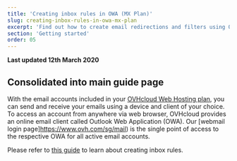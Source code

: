 ```yaml
---
title: 'Creating inbox rules in OWA (MX Plan)'
slug: creating-inbox-rules-in-owa-mx-plan
excerpt: 'Find out how to create email redirections and filters using OWA'
section: 'Getting started'
order: 05
---
```


**Last updated 12th March 2020**

## Consolidated into main guide page

With the email accounts included in your [OVHcloud Web Hosting plan](https://www.ovhcloud.com/en-sg/web-hosting/), you can send and receive your emails using a device and client of your choice. To access an account from anywhere via web browser, OVHcloud provides an online email client called Outlook Web Application (OWA). Our [webmail login page]https://www.ovh.com/sg/mail) is the single point of access to the respective OWA for all active email accounts.

Please refer to [this guide](https://docs.ovh.com/us/en/microsoft-collaborative-solutions/creating-inbox-rules-in-owa/) to learn about creating inbox rules.
